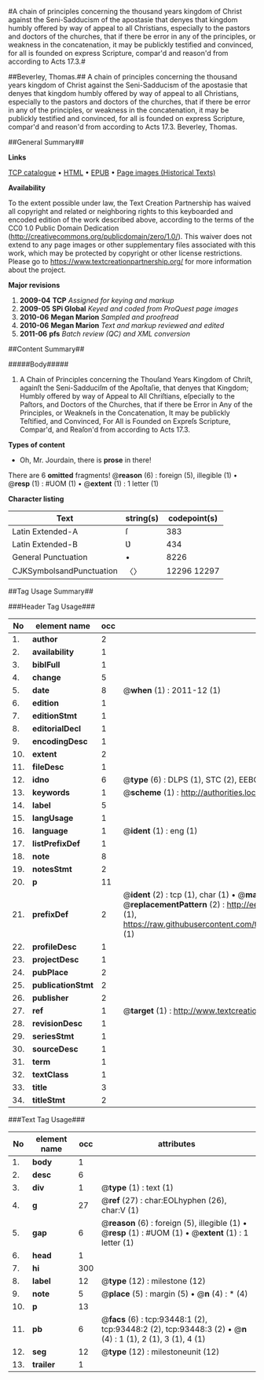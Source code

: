 #A chain of principles concerning the thousand years kingdom of Christ against the Seni-Sadducism of the apostasie that denyes that kingdom humbly offered by way of appeal to all Christians, especially to the pastors and doctors of the churches, that if there be error in any of the principles, or weakness in the concatenation, it may be publickly testified and convinced, for all is founded on express Scripture, compar'd and reason'd from according to Acts 17.3.#

##Beverley, Thomas.##
A chain of principles concerning the thousand years kingdom of Christ against the Seni-Sadducism of the apostasie that denyes that kingdom humbly offered by way of appeal to all Christians, especially to the pastors and doctors of the churches, that if there be error in any of the principles, or weakness in the concatenation, it may be publickly testified and convinced, for all is founded on express Scripture, compar'd and reason'd from according to Acts 17.3.
Beverley, Thomas.

##General Summary##

**Links**

[TCP catalogue](http://www.ota.ox.ac.uk/tcp/)  • 
[HTML](http://tei.it.ox.ac.uk/tcp/Texts-HTML/free/A27/A27587.html)  • 
[EPUB](http://tei.it.ox.ac.uk/tcp/Texts-EPUB/free/A27/A27587.epub) • 
[Page images (Historical Texts)](https://historicaltexts.jisc.ac.uk/eebo-12757256e)

**Availability**

To the extent possible under law, the Text Creation Partnership has waived all copyright and related or neighboring rights to this keyboarded and encoded edition of the work described above, according to the terms of the CC0 1.0 Public Domain Dedication (http://creativecommons.org/publicdomain/zero/1.0/). This waiver does not extend to any page images or other supplementary files associated with this work, which may be protected by copyright or other license restrictions. Please go to https://www.textcreationpartnership.org/ for more information about the project.

**Major revisions**

1. __2009-04__ __TCP__ *Assigned for keying and markup*
1. __2009-05__ __SPi Global__ *Keyed and coded from ProQuest page images*
1. __2010-06__ __Megan Marion__ *Sampled and proofread*
1. __2010-06__ __Megan Marion__ *Text and markup reviewed and edited*
1. __2011-06__ __pfs__ *Batch review (QC) and XML conversion*

##Content Summary##

#####Body#####

1. A Chain of Principles concerning the Thouſand Years Kingdom of Chriſt, againſt the Seni-Sadduciſm of the Apoſtaſie, that denyes that Kingdom; Humbly offered by way of Appeal to All Chriſtians, eſpecially to the Paſtors, and Doctors of the Churches, that if there be Error in Any of the Principles, or Weakneſs in the Concatenation, It may be publickly Teſtified, and Convinced, For All is Founded on Expreſs Scripture, Compar'd, and Reaſon'd from according to Acts 17.3.

**Types of content**

  * Oh, Mr. Jourdain, there is **prose** in there!

There are 6 **omitted** fragments! 
 @__reason__ (6) : foreign (5), illegible (1)  •  @__resp__ (1) : #UOM (1)  •  @__extent__ (1) : 1 letter (1)

**Character listing**


|Text|string(s)|codepoint(s)|
|---|---|---|
|Latin Extended-A|ſ|383|
|Latin Extended-B|Ʋ|434|
|General Punctuation|•|8226|
|CJKSymbolsandPunctuation|〈〉|12296 12297|

##Tag Usage Summary##

###Header Tag Usage###

|No|element name|occ|attributes|
|---|---|---|---|
|1.|__author__|2||
|2.|__availability__|1||
|3.|__biblFull__|1||
|4.|__change__|5||
|5.|__date__|8| @__when__ (1) : 2011-12 (1)|
|6.|__edition__|1||
|7.|__editionStmt__|1||
|8.|__editorialDecl__|1||
|9.|__encodingDesc__|1||
|10.|__extent__|2||
|11.|__fileDesc__|1||
|12.|__idno__|6| @__type__ (6) : DLPS (1), STC (2), EEBO-CITATION (1), OCLC (1), VID (1)|
|13.|__keywords__|1| @__scheme__ (1) : http://authorities.loc.gov/ (1)|
|14.|__label__|5||
|15.|__langUsage__|1||
|16.|__language__|1| @__ident__ (1) : eng (1)|
|17.|__listPrefixDef__|1||
|18.|__note__|8||
|19.|__notesStmt__|2||
|20.|__p__|11||
|21.|__prefixDef__|2| @__ident__ (2) : tcp (1), char (1)  •  @__matchPattern__ (2) : ([0-9\-]+):([0-9IVX]+) (1), (.+) (1)  •  @__replacementPattern__ (2) : http://eebo.chadwyck.com/downloadtiff?vid=$1&page=$2 (1), https://raw.githubusercontent.com/textcreationpartnership/Texts/master/tcpchars.xml#$1 (1)|
|22.|__profileDesc__|1||
|23.|__projectDesc__|1||
|24.|__pubPlace__|2||
|25.|__publicationStmt__|2||
|26.|__publisher__|2||
|27.|__ref__|1| @__target__ (1) : http://www.textcreationpartnership.org/docs/. (1)|
|28.|__revisionDesc__|1||
|29.|__seriesStmt__|1||
|30.|__sourceDesc__|1||
|31.|__term__|1||
|32.|__textClass__|1||
|33.|__title__|3||
|34.|__titleStmt__|2||


###Text Tag Usage###

|No|element name|occ|attributes|
|---|---|---|---|
|1.|__body__|1||
|2.|__desc__|6||
|3.|__div__|1| @__type__ (1) : text (1)|
|4.|__g__|27| @__ref__ (27) : char:EOLhyphen (26), char:V (1)|
|5.|__gap__|6| @__reason__ (6) : foreign (5), illegible (1)  •  @__resp__ (1) : #UOM (1)  •  @__extent__ (1) : 1 letter (1)|
|6.|__head__|1||
|7.|__hi__|300||
|8.|__label__|12| @__type__ (12) : milestone (12)|
|9.|__note__|5| @__place__ (5) : margin (5)  •  @__n__ (4) : * (4)|
|10.|__p__|13||
|11.|__pb__|6| @__facs__ (6) : tcp:93448:1 (2), tcp:93448:2 (2), tcp:93448:3 (2)  •  @__n__ (4) : 1 (1), 2 (1), 3 (1), 4 (1)|
|12.|__seg__|12| @__type__ (12) : milestoneunit (12)|
|13.|__trailer__|1||
